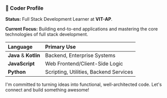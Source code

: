 ### 🚀 Coder Profile

**Status:** Full Stack Development Learner at **VIT-AP**.

**Current Focus:** Building end-to-end applications and mastering the core technologies of full stack development.

| Language | Primary Use |
| :--- | :--- |
| **Java** & **Kotlin** | Backend, Enterprise Systems |
| **JavaScript** | Web Frontend/Client-Side Logic |
| **Python** | Scripting, Utilities, Backend Services |

I'm committed to turning ideas into functional, well-architected code. Let's connect and build something awesome!
